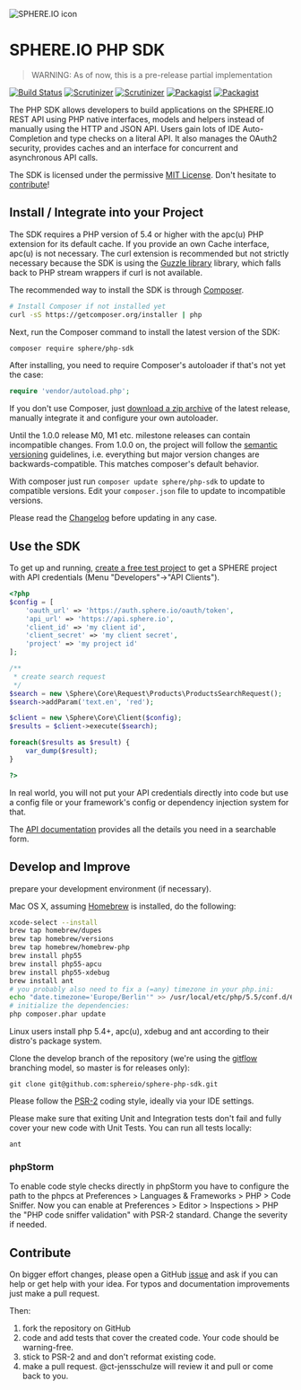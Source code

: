 ![SPHERE.IO icon](https://admin.sphere.io/assets/images/sphere_logo_rgb_long.png)
# SPHERE.IO PHP SDK

<blockquote>
WARNING: As of now, this is a pre-release partial implementation   
</blockquote>

[![Build Status](https://img.shields.io/travis/sphereio/sphere-php-sdk/develop.svg?style=flat-square)](https://travis-ci.org/sphereio/sphere-php-sdk) [![Scrutinizer](https://img.shields.io/scrutinizer/g/sphereio/sphere-php-sdk.svg?style=flat-square)](https://scrutinizer-ci.com/g/sphereio/sphere-php-sdk/) [![Scrutinizer](https://img.shields.io/scrutinizer/coverage/g/sphereio/sphere-php-sdk.svg?style=flat-square)](https://scrutinizer-ci.com/g/sphereio/sphere-php-sdk/) [![Packagist](https://img.shields.io/packagist/v/sphere/php-sdk.svg?style=flat-square)](https://packagist.org/packages/sphere/php-sdk) [![Packagist](https://img.shields.io/packagist/dm/sphere/php-sdk.svg?style=flat-square)](https://packagist.org/packages/sphere/php-sdk)
 
The PHP SDK allows developers to build applications on the SPHERE.IO REST API using PHP native interfaces, models and helpers instead of manually using the HTTP and JSON API. Users gain lots of IDE Auto-Completion and type checks on a literal API. 
It also manages the OAuth2 security, provides caches and an interface for concurrent and asynchronous API calls. 

The SDK is licensed under the permissive [MIT License](LICENSE). Don't hesitate to [contribute](#contribute)!

## Install / Integrate into your Project

The SDK requires a PHP version of 5.4 or higher with the apc(u) PHP extension for its default cache. If you provide an own Cache interface, apc(u) is not necessary. The curl extension is recommended but not strictly necessary because the SDK is using the [Guzzle library](https://github.com/guzzle/guzzle) library, which falls back to PHP stream wrappers if curl is not available. 

The recommended way to install the SDK is through [Composer](http://getcomposer.org).

```bash
# Install Composer if not installed yet
curl -sS https://getcomposer.org/installer | php
```

Next, run the Composer command to install the latest version of the SDK:

```bash
composer require sphere/php-sdk
```

After installing, you need to require Composer's autoloader if that's not yet the case:

```php
require 'vendor/autoload.php';
```

If you don't use Composer, just [download a zip archive](archive/master.zip) of the latest release, manually integrate it and configure your own autoloader. 

Until the 1.0.0 release M0, M1 etc. milestone releases can contain incompatible changes.  From 1.0.0 on, the project will follow the [semantic versioning](http://semver.org) guidelines, i.e. everything but major version changes are backwards-compatible. This matches composer's default behavior. 

With composer just run `composer update sphere/php-sdk` to update to compatible versions. Edit your `composer.json` file to update to incompatible versions. 

Please read the [Changelog](CHANGELOG.md) before updating in any case.  

## Use the SDK

To get up and running, [create a free test project](http://admin.sphere.io) to get a SPHERE project with API credentials (Menu "Developers"->"API Clients"). 

```php
<?php
$config = [
    'oauth_url' => 'https://auth.sphere.io/oauth/token',
    'api_url' => 'https://api.sphere.io',
    'client_id' => 'my client id',
    'client_secret' => 'my client secret',
    'project' => 'my project id'
];

/**
 * create search request
 */
$search = new \Sphere\Core\Request\Products\ProductsSearchRequest();
$search->addParam('text.en', 'red');

$client = new \Sphere\Core\Client($config);
$results = $client->execute($search);

foreach($results as $result) {
    var_dump($result);
}

?>
```

In real world, you will not put your API credentials directly into code but use a config file or your framework's config or dependency injection system for that. 

The [API documentation](http://sphereio.github.io/sphere-php-sdk/docs/master) provides all the details you need in a searchable form. 

## Develop and Improve

prepare your development environment (if necessary). 

Mac OS X, assuming [Homebrew](http://brew.sh) is installed, do the following:

```sh
xcode-select --install
brew tap homebrew/dupes
brew tap homebrew/versions
brew tap homebrew/homebrew-php
brew install php55
brew install php55-apcu
brew install php55-xdebug
brew install ant
# you probably also need to fix a (=any) timezone in your php.ini:
echo "date.timezone='Europe/Berlin'" >> /usr/local/etc/php/5.5/conf.d/60-user.ini
# initialize the dependencies:
php composer.phar update
```

Linux users install php 5.4+, apc(u), xdebug and ant according to their distro's package system.  

Clone the develop branch of the repository (we're using the [gitflow](http://nvie.com/posts/a-successful-git-branching-model/) branching model, so master is for releases only):

```
git clone git@github.com:sphereio/sphere-php-sdk.git
```

Please follow the [PSR-2](http://www.php-fig.org/psr/psr-2/) coding style, ideally via your IDE settings. 

Please make sure that exiting Unit and Integration tests don't fail and fully cover your new code with Unit Tests. You can run all tests locally:

```
ant
```

### phpStorm

To enable code style checks directly in phpStorm you have to configure the path to the phpcs at Preferences > Languages & Frameworks > PHP > Code Sniffer.
Now you can enable at Preferences > Editor > Inspections > PHP the "PHP code sniffer validation" with PSR-2 standard. Change the severity if needed.


## <a name="contribute"></a>Contribute

On bigger effort changes, please open a GitHub [issue](issues) and ask if you can help or get help with your idea. For typos and documentation improvements just make a pull request. 

Then:

 1. fork the repository on GitHub
 2. code and add tests that cover the created code. Your code should be warning-free.
 3. stick to PSR-2 and and don't reformat existing code. 
 4. make a pull request.  @ct-jensschulze will review it and pull or come back to you. 




